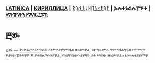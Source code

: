 ### [LATINICA](../Latn/Bog.md) | [КИРИЛЛИЦА](../Cyrl/Бог.md) | [ᚱᚢᚾᛁᚳᚺᛖᛊᚲᚨᚤᚨ](../Runr/ᛒᛟᚷ.md) | ⰃⰎⰀⰃⰑⰎⰉⰜⰀ | [𐍓𐍠𐍔𐍮𐍝𐍔𐍟𐍔𐍠𐍜𐍡𐍚𐍐𐍴](../Perm/𐍑𐍞𐍒.md)

#  Ⰱⱁⰳ

Ⰱⱁⰳ — [ⱀⰰⰱⰾⱓⰴⰰⱅⰵⰾⱐ](Ⱀⰰⰱⰾⱓⰴⰰⱅⰵⰾⱐ.md) ⱀⰰⰹⰲⱏⰹⱄⱎⰵⰳⱁ ⱆⱃⱁⰲⱀⱑ, ⰽⱁⱅⱁⱃⱏⰹⰻ ⰹⱀⱅⰵⰳⱃⰹⱃⱆⰵⱅ ⰲⱄⱓ ⰹⱀⱇⱁⱃⰿⰰⱌⰹⱓ ⰹ ⱀⰰⰱⰾⱓⰴⰵⱀⰹⱑ, ⱂⱃⱁⰹⱄⱈⱁⰴⱑⱋⰹⰵ ⱀⰰ ⰲⱄⰵⱈ ⱆⱃⱁⰲⱀⱑⱈ ⱃⰵⰰⰾⱐⱀⱁⱄⱅⰹ

